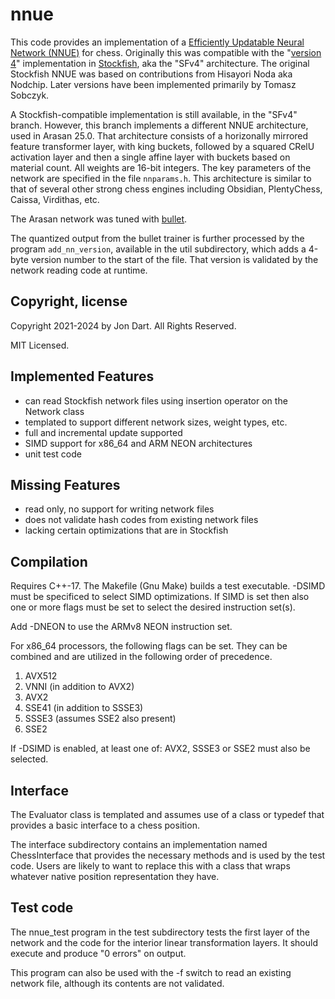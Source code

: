 # nnue

This code provides an implementation of a [Efficiently Updatable
Neural Network (NNUE)](https://www.chessprogramming.org/NNUE) for
chess. Originally this was compatible with the "[version
4](https://github.com/official-stockfish/Stockfish/commit/cb9c2594fcedc881ae8f8bfbfdf130cf89840e4c)"
implementation in
[Stockfish](https://github.com/official-stockfish/Stockfish), aka the
"SFv4" architecture. The original Stockfish NNUE was based on
contributions from Hisayori Noda aka Nodchip. Later versions have been
implemented primarily by Tomasz Sobczyk.

A Stockfish-compatible implementation is still available, in the
"SFv4" branch. However, this branch implements a different NNUE
architecture, used in Arasan 25.0. That architecture consists of a
horizonally mirrored feature transformer layer, with king buckets,
followed by a squared CRelU activation layer and then a single affine
layer with buckets based on material count. All weights are
16-bit integers. The key parameters of the network are specified in the file
`nnparams.h`. This architecture is similar to that of several other
strong chess engines including Obsidian, PlentyChess, Caissa, Virdithas, etc.

The Arasan network was tuned with [bullet](https://github.com/jw1912/bullet).

The quantized output from the bullet trainer is further processed by the program
`add_nn_version`, available in the util subdirectory, which adds a 4-byte version
number to the start of the file. That version is validated by the network
reading code at runtime.

## Copyright, license

Copyright 2021-2024 by Jon Dart. All Rights Reserved.

MIT Licensed.

## Implemented Features

- can read Stockfish network files using insertion operator on the Network class
- templated to support different network sizes, weight types, etc.
- full and incremental update supported
- SIMD support for x86_64 and ARM NEON architectures
- unit test code

## Missing Features

- read only, no support for writing network files
- does not validate hash codes from existing network files
- lacking certain optimizations that are in Stockfish

## Compilation


Requires C++-17. The Makefile (Gnu Make) builds a test executable. -DSIMD must be specificed to select SIMD optimizations. If SIMD is set then
also one or more flags must be set to select the desired instruction set(s).

Add -DNEON to use the ARMv8 NEON instruction set.

For x86_64 processors, the following flags can be set. They can be combined and are utilized in the following order of precedence.

1. AVX512
2. VNNI (in addition to AVX2)
3. AVX2
4. SSE41 (in addition to SSSE3)
5. SSSE3 (assumes SSE2 also present)
6. SSE2

If -DSIMD is enabled, at least one of: AVX2, SSSE3 or SSE2 must also be selected.

## Interface

The Evaluator class is templated and assumes use of a class or typedef that provides a basic interface to a chess position.

The interface subdirectory contains an implementation named ChessInterface that provides the necessary methods and is used by the test code. Users are likely to want to replace this with a class that wraps whatever native position representation they have.

## Test code

The nnue_test program in the test subdirectory tests the first layer of the network and the code for the interior linear transformation layers. It should execute and produce "0 errors" on output.

This program can also be used with the -f switch to read an existing network file, although its contents are not validated.
